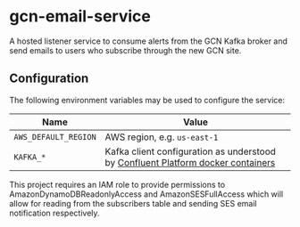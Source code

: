 # gcn-email-service

A hosted listener service to consume alerts from the GCN Kafka broker and send emails to users who subscribe through the new GCN site.

## Configuration

The following environment variables may be used to configure the service:

| Name                 | Value                                                                              |
| -------------------- | ---------------------------------------------------------------------------------- |
| `AWS_DEFAULT_REGION` | AWS region, e.g. `us-east-1`                                                       |
| `KAFKA_*`            | Kafka client configuration as understood by [Confluent Platform docker containers] |

This project requires an IAM role to provide permissions to AmazonDynamoDBReadonlyAccess and AmazonSESFullAccess which will allow for reading from the subscribers table and sending SES email notification respectively.

[Confluent Platform docker containers]: https://docs.confluent.io/platform/current/installation/docker/config-reference.html
